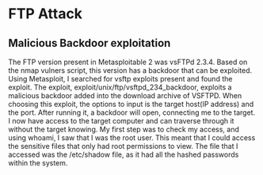 # FTP Attack
## Malicious Backdoor exploitation
The FTP version present in Metasploitable 2 was vsFTPd 2.3.4. Based on the nmap vulners script, this version has a backdoor that can be exploited. 
Using Metasploit, I searched for vsftp exploits present and found the exploit. The exploit, exploit/unix/ftp/vsftpd_234_backdoor, exploits a malicious backdoor added into the 
download archive of VSFTPD. 
When choosing this exploit, the options to input is the target host(IP address) and the port. After running it, a backdoor will open, connecting me to the target. 
I now have access to the target computer and can traverse through it without the target knowing. 
My first step was to check my access, and using whoami, I saw that I was the root user. This meant that I could access the sensitive files that only had root permissions to view.
The file that I accessed was the /etc/shadow file, as it had all the hashed passwords within the system. 


